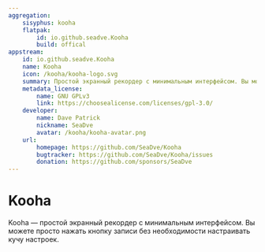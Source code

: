 ```yaml
---
aggregation:
    sisyphus: kooha
    flatpak: 
        id: io.github.seadve.Kooha
        build: offical
appstream:
    id: io.github.seadve.Kooha
    name: Kooha
    icon: /kooha/kooha-logo.svg
    summary: Простой экранный рекордер с минимальным интерфейсом. Вы можете просто нажать кнопку записи без необходимости настраивать кучу настроек.
    metadata_license: 
        name: GNU GPLv3
        link: https://choosealicense.com/licenses/gpl-3.0/
    developer:
        name: Dave Patrick 
        nickname: SeaDve
        avatar: /kooha/kooha-avatar.png
    url:
        homepage: https://github.com/SeaDve/Kooha
        bugtracker: https://github.com/SeaDve/Kooha/issues
        donation: https://github.com/sponsors/SeaDve
---
```




# Kooha

Kooha — простой экранный рекордер с минимальным интерфейсом. Вы можете просто нажать кнопку записи без необходимости настраивать кучу настроек.

<!--@include: @apps/_parts/install/content-repo.md-->
<!--@include: @apps/_parts/install/content-flatpak.md-->